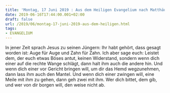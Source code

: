 ```yaml
---
title: 'Montag, 17 Juni 2019 : Aus dem Heiligen Evangelium nach Matthäus - Mt 5,38-42.'
date: 2019-06-16T17:44:00.001+02:00
draft: false
url: /2019/06/montag-17-juni-2019-aus-dem-heiligen.html
tags: 
- EVANGELIUM
---
```


In jener Zeit sprach Jesus zu seinen Jüngern: Ihr habt gehört, dass gesagt worden ist: Auge für Auge und Zahn für Zahn. Ich aber sage euch: Leistet dem, der euch etwas Böses antut, keinen Widerstand, sondern wenn dich einer auf die rechte Wange schlägt, dann halt ihm auch die andere hin. Und wenn dich einer vor Gericht bringen will, um dir das Hemd wegzunehmen, dann lass ihm auch den Mantel. Und wenn dich einer zwingen will, eine Meile mit ihm zu gehen, dann geh zwei mit ihm. Wer dich bittet, dem gib, und wer von dir borgen will, den weise nicht ab.